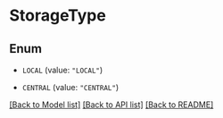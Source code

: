 # StorageType

## Enum


* `LOCAL` (value: `"LOCAL"`)

* `CENTRAL` (value: `"CENTRAL"`)


[[Back to Model list]](../README.md#documentation-for-models) [[Back to API list]](../README.md#documentation-for-api-endpoints) [[Back to README]](../README.md)


